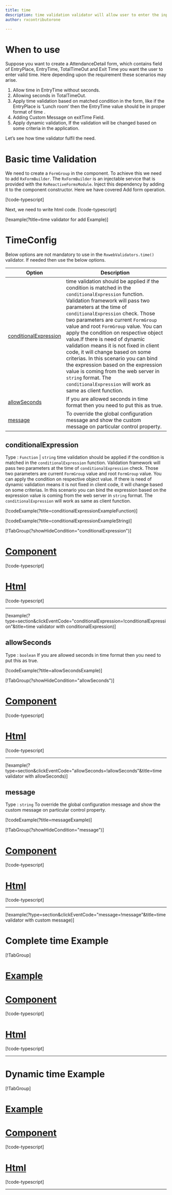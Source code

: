 ```yaml
---
title: time 
description: time validation validator will allow user to enter the input only in the correct time format.
author: rxcontributorone

---
```

# When to use
Suppose you want to create a AttendanceDetail form, which contains field of EntryPlace, EntryTime, TotalTimeOut and Exit Time you want the user to enter valid time. Here depending upon the requirement these scenarios may arise.	
1.	Allow time in EntryTime without seconds.
2.	Allowing seconds in TotalTimeOut.
3.	Apply time validation based on matched condition in the form, like if the EntryPlace is ‘Lunch room’ then the EntryTime value should be in proper format of time .
4.	Adding Custom Message on exitTime Field.
5.	Apply dynamic validation, If the validation will be changed based on some criteria in the application.

Let’s see how time validator fulfil the need.

# Basic time Validation 
We need to create a `FormGroup` in the component. To achieve this we need to add `RxFormBuilder`. The `RxFormBuilder` is an injectable service that is provided with the `RxReactiveFormsModule`. Inject this dependency by adding it to the component constructor.
Here we have covered Add form operation. 

[!code-typescript[](\assets\examples\reactive-form-validators\validators\time\add\time-add.component.ts?type=section)]

Next, we need to write html code.
[!code-typescript[](\assets\examples\reactive-form-validators\validators\time\add\time-add.component.html?type=section)]

[!example(?title=time validator for add Example)]
<app-time-add-validator></app-time-add-validator>

# TimeConfig 
Below options are not mandatory to use in the `RxwebValidators.time()` validator. If needed then use the below options.

|Option | Description |
|--- | ---- |
|[conditionalExpression](#conditionalexpressions) | time validation should be applied if the condition is matched in the `conditionalExpression` function. Validation framework will pass two parameters at the time of `conditionalExpression` check. Those two parameters are current `FormGroup` value and root `FormGroup` value. You can apply the condition on respective object value.If there is need of dynamic validation means it is not fixed in client code, it will change based on some criterias. In this scenario you can bind the expression based on the expression value is coming from the web server in `string` format. The `conditionalExpression` will work as same as client function. |
|[allowSeconds](#allowseconds) | If you are allowed seconds in time format then you need to put this as true. |
|[message](#message) | To override the global configuration message and show the custom message on particular control property. |

## conditionalExpression 
Type :  `Function`  |  `string` 
time validation should be applied if the condition is matched in the `conditionalExpression` function. Validation framework will pass two parameters at the time of `conditionalExpression` check. Those two parameters are current `FormGroup` value and root `FormGroup` value. You can apply the condition on respective object value.
If there is need of dynamic validation means it is not fixed in client code, it will change based on some criterias. In this scenario you can bind the expression based on the expression value is coming from the web server in `string` format. The `conditionalExpression` will work as same as client function.

[!codeExample(?title=conditionalExpressionExampleFunction)]

[!codeExample(?title=conditionalExpressionExampleString)]

[!TabGroup(?showHideCondition="conditionalExpression")]
# [Component](#tab\conditionalExpressionComponent)
[!code-typescript[](\assets\examples\reactive-form-validators\validators\time\conditionalExpression\time-conditional-expressions.component.ts)]
# [Html](#tab\conditionalExpressionHtml)
[!code-typescript[](\assets\examples\reactive-form-validators\validators\time\conditionalExpression\time-conditional-expressions.component.html)]
***

[!example(?type=section&clickEventCode="conditionalExpression=!conditionalExpression"&title=time validator with conditionalExpression)]
<app-time-conditionalExpression-validator></app-time-conditionalExpression-validator>

## allowSeconds 
Type :  `boolean` 
If you are allowed seconds in time format then you need to put this as true.

[!codeExample(?title=allowSecondsExample)]

[!TabGroup(?showHideCondition="allowSeconds")]
# [Component](#tab\allowSecondsComponent)
[!code-typescript[](\assets\examples\reactive-form-validators\validators\time\allowSeconds\time-allow-seconds.component.ts)]
# [Html](#tab\allowSecondsHtml)
[!code-typescript[](\assets\examples\reactive-form-validators\validators\time\allowSeconds\time-allow-seconds.component.html)]
***

[!example(?type=section&clickEventCode="allowSeconds=!allowSeconds"&title=time validator with allowSeconds)]
<app-time-allowSeconds-validator></app-time-allowSeconds-validator>

## message 
Type :  `string` 
To override the global configuration message and show the custom message on particular control property.

[!codeExample(?title=messageExample)]

[!TabGroup(?showHideCondition="message")]
# [Component](#tab\messageComponent)
[!code-typescript[](\assets\examples\reactive-form-validators\validators\time\message\time-message.component.ts)]
# [Html](#tab\messageHtml)
[!code-typescript[](\assets\examples\reactive-form-validators\validators\time\message\time-message.component.html)]
***

[!example(?type=section&clickEventCode="message=!message"&title=time validator with custom message)]
<app-time-message-validator></app-time-message-validator>

# Complete time Example
[!TabGroup]
# [Example](#tab\completeexample)
<app-time-complete-validator></app-time-complete-validator>
# [Component](#tab\completecomponent)
[!code-typescript[](\assets\examples\reactive-form-validators\validators\time\complete\time-complete.component.ts)]
# [Html](#tab\completehtml)
[!code-typescript[](\assets\examples\reactive-form-validators\validators\time\complete\time-complete.component.html)]
***

# Dynamic time Example
[!TabGroup]
# [Example](#tab\dynamicexample)
<app-time-dynamic-validator></app-time-dynamic-validator>
# [Component](#tab\dynamiccomponent)
[!code-typescript[](\assets\examples\reactive-form-validators\validators\time\dynamic\time-dynamic.component.ts)]
# [Html](#tab\dynamichtml)
[!code-typescript[](\assets\examples\reactive-form-validators\validators\time\dynamic\time-dynamic.component.html)]
***